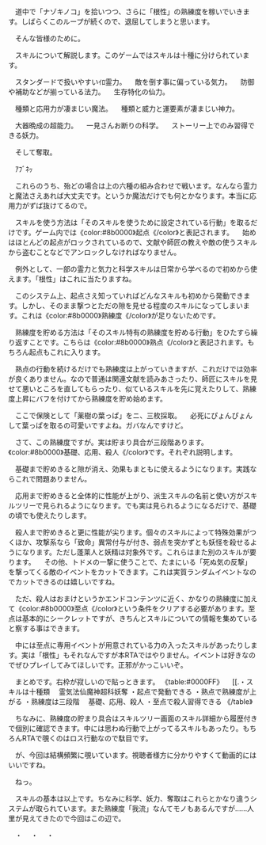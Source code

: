 　道中で「ナゾキノコ」を拾いつつ、さらに「根性」の熟練度を稼いでいきます。しばらくこのループが続くので、退屈してしまうと思います。

　そんな皆様のために。


　スキルについて解説します。このゲームではスキルは十種に分けられています。

　スタンダードで扱いやすいｲﾛ霊力。
　敵を倒す事に偏っている気力。
　防御や補助などが揃っている法力。
　生存特化の仙力。

　種類と応用力が凄まじい魔法。
　種類と威力と運要素が凄まじい神力。

　大器晩成の超能力。
　一見さんお断りの科学。
　ストーリー上でのみ習得できる妖力。

　そして奪取。


　ｱﾌﾞﾈｯ

　これらのうち、殆どの場合は上の六種の組み合わせで戦います。なんなら霊力と魔法さえあれば大丈夫です。というか魔法だけでも何とかなります。本当に応用力がずば抜けてるので。

　スキルを使う方法は「そのスキルを使うために設定されている行動」を取るだけです。ゲーム内では《color:#8b0000》起点《/color》と表記されます。
　始めはほとんどの起点がロックされているので、文献や師匠の教えや敵の使うスキルから盗むことなどでアンロックしなければなりません。

　例外として、一部の霊力と気力と科学スキルは日常から学べるので初めから使えます。「根性」はこれに当たりますね。


　このシステム上、起点さえ知っていればどんなスキルも初めから発動できます。しかし、そのまま撃つとただの隙を見せる程度のスキルになってしまいます。これは《color:#8b0000》熟練度《/color》が足りないためです。

　熟練度を貯める方法は「そのスキル特有の熟練度を貯める行動」をひたすら繰り返すことです。こちらは《color:#8b0000》熟点《/color》と表記されます。もちろん起点もこれに入ります。

　熟点の行動を続けるだけでも熟練度は上がっていきますが、これだけでは効率が良くありません。なので普通は関連文献を読みあさったり、師匠にスキルを見せて悪いところを直してもらったり、似ているスキルを先に覚えたりして、熟練度上昇にバフを付けてから熟練度を貯め始めます。


　ここで保険として「薬樹の葉っぱ」をニ、三枚採取。
　必死にぴょんぴょんして葉っぱを取るの可愛いですよね。ガバなんですけど。


　さて、この熟練度ですが。実は貯まり具合が三段階あります。《color:#8b0000》基礎、応用、殺人《/color》です。それぞれ説明します。

　基礎まで貯めきると隙が消え、効果もまともに使えるようになります。実践ならこれで問題ありません。

　応用まで貯めきると全体的に性能が上がり、派生スキルの名前と使い方がスキルツリーで見られるようになります。でも実は見られるようになるだけで、基礎の頃でも使えたりします。

　殺人まで貯めきると更に性能が尖ります。個々のスキルによって特殊効果がつくほか、攻撃系なら「致命」異常付与が付き、弱点を突かずとも妖怪を殺せるようになります。ただし蓬莱人と妖精は対象外です。これらはまた別のスキルが要ります。
　その他、トドメの一撃に使うことで、たまにいる「死ぬ気の反撃」を撃ってくる敵のイベントをカットできます。これは実質ランダムイベントなのでカットできるのは嬉しいですね。

　ただ、殺人はおまけというかエンドコンテンツに近く、かなりの熟練度に加えて《color:#8b0000》至点《/color》という条件をクリアする必要があります。至点は基本的にシークレットですが、きちんとスキルについての情報を集めていると察する事はできます。

　中には至点に専用イベントが用意されている力の入ったスキルがあったりします。実は「根性」もそれなんですが本RTAではやりません。イベントは好きなのでぜひプレイしてみてほしいです。正邪がかっこいいぞ。


　まとめです。右枠が寂しいので貼っときます。
《table:#0000FF》
　[[.・スキルは十種類
　霊気法仙魔神超科妖奪
・起点で発動できる
・熟点で熟練度が上がる
・熟練度は三段階
　基礎、応用、殺人
・至点で殺人習得できる
《/table》


　ちなみに、熟練度の貯まり具合はスキルツリー画面のスキル詳細から履歴付きで個別に確認できます。中には思わぬ行動で上がってるスキルもあったり。もちろんRTAで覗くのはロス行動なので駄目です。

　が、今回は結構頻繁に覗いています。視聴者様方に分かりやすくて動画的にはいいですね。

　ねっ。


　スキルの基本は以上です。ちなみに科学、妖力、奪取はこれらとかなり違うシステムが取られています。また熟練度「我流」なんてモノもあるんですが……人里が見えてきたので今回はこの辺で。



　・
　・
　・
